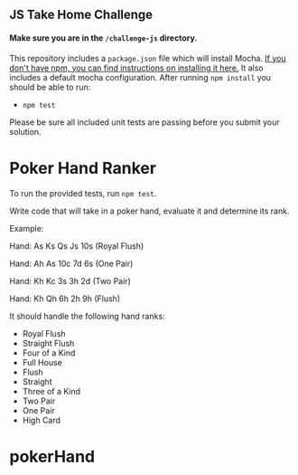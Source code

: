 <h2>JS Take Home Challenge</h2>

#### Make sure you are in the `/challenge-js` directory.

This repository includes a `package.json` file which will install Mocha. [If you don't have npm, you can find instructions on installing it here.](https://www.npmjs.com/get-npm) It also includes a default mocha configuration. After running `npm install` you should be able to run:

- `npm test`

Please be sure all included unit tests are passing before you submit your solution.

# Poker Hand Ranker
To run the provided tests, run `npm test`.

Write code that will take in a poker hand, evaluate it and determine its
rank.

Example:

Hand: As Ks Qs Js 10s (Royal Flush)

Hand: Ah As 10c 7d 6s (One Pair)

Hand: Kh Kc 3s 3h 2d (Two Pair)

Hand: Kh Qh 6h 2h 9h (Flush)

It should handle the following hand ranks:
* Royal Flush
* Straight Flush
* Four of a Kind
* Full House
* Flush
* Straight
* Three of a Kind
* Two Pair
* One Pair
* High Card

# pokerHand
